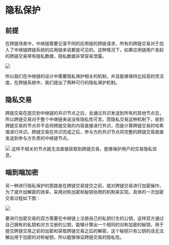 # 隐私保护
## 前提

在跨链场景中，中继链需要记录不同的应用链的跨链请求，所有的跨链交易对于加入了中继链跨链系统的应用链来说都是可见的。这种情况下，如果应用链用户发起的跨链交易带有隐私数据，隐私数据非常容易泄露。

![](/assets/privacy1.png)

所以我们在中继链的设计中需要隐私保护相关的机制，并且能够保持比较高的灵活度。在跨链系统中，我们提出了两种可行的隐私保护机制。

## 隐私交易

跨链交易在提交到中继链的共识节点之后，会通过共识发送到所有的其他节点去，所以跨链交易对于整个中继链来说没有隐私性可言。而隐私交易这种机制下，收到跨链交易的节点并不会将跨链交易的内容直接进行共识，而是计算跨链交易的哈希值进行共识。跨链交易在共识完成之后，参与方的共识节点将完整的跨链交易直接发送到参与方负责的中继链节点。

![](/assets/privacy2.png)
这样不相关的节点就无法直接获取到跨链交易，能够保护用户的交易隐私信息。

## 端到端加密

另一种进行隐私保护的思路是在跨链交易提交之前，就对跨链交易进行加密操作。为了提升加解密的效率，采用对称加密和秘钥协商的机制来实现。具体的一次加密交易过程如下图：

![](/assets/privacy3.png)


要进行加密交易的双方需要在中继链上注册自己的私钥衍生的公钥，这样双方通过自己拥有的私钥和对方注册的公钥，能够计算出一个相同的对称加密的秘钥，用于提交跨链交易之前的加密和获取跨链交易之后的解密。这个秘钥只有公钥的话无法解出用于加密的对称秘钥，所以能够保证跨链交易的隐私性。

